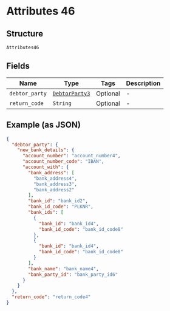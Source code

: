 
# Attributes 46

## Structure

`Attributes46`

## Fields

| Name | Type | Tags | Description |
|  --- | --- | --- | --- |
| `debtor_party` | [`DebtorParty3`](../../doc/models/debtor-party-3.md) | Optional | - |
| `return_code` | `String` | Optional | - |

## Example (as JSON)

```json
{
  "debtor_party": {
    "new_bank_details": {
      "account_number": "account_number4",
      "account_number_code": "IBAN",
      "account_with": {
        "bank_address": [
          "bank_address4",
          "bank_address3",
          "bank_address2"
        ],
        "bank_id": "bank_id2",
        "bank_id_code": "PLKNR",
        "bank_ids": [
          {
            "bank_id": "bank_id4",
            "bank_id_code": "bank_id_code8"
          },
          {
            "bank_id": "bank_id4",
            "bank_id_code": "bank_id_code8"
          }
        ],
        "bank_name": "bank_name4",
        "bank_party_id": "bank_party_id6"
      }
    }
  },
  "return_code": "return_code4"
}
```

